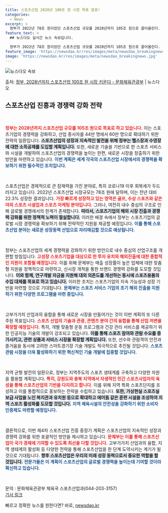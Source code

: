 ```yaml
---
title: 스포츠산업 2028년 100조 원 시장 목표 발표!
categories:
  - News
excerpt: >
  정부가 2022년 78조 원이었던 스포츠산업 규모를 2028년까지 105조 원으로 끌어올린다. 매출액 100…
feature_text: >
  ## 뉴스다오 실시간 뉴스 속보입니다.

  정부가 2022년 78조 원이었던 스포츠산업 규모를 2028년까지 105조 원으로 끌어올린다. 매출액 100…
feature_image: 'https://newsdao.kr/res/images/meta/newsdao_breakingnews.jpg'
image: 'https://newsdao.kr/res/images/meta/newsdao_breakingnews.jpg'
---
```


![뉴스다오 속보](https://newsdao.kr/res/images/meta/newsdao_breakingnews.jpg)

<p>출처: <a href="https://newsdao.kr/3560" rel="dofollow">정부, 2028년까지 스포츠산업 100조 원 시장 키운다 - 문화체육관광부</a> | 뉴스다오</p>

<h2 data-ke-size="size26">스포츠산업 진흥과 경쟁력 강화 전략</h2>

<p data-ke-size="size16">&nbsp;</p>

<b><span style="color: #ee2323;">정부는 2028년까지 스포츠산업 규모를 105조 원으로 목표로 하고 있습니다.</span></b> 이는 스포츠기업의 경쟁력을 강화하고, 산업 종사자를 44만 명에서 60만 명으로 확대하기 위한 전략의 일환입니다. <b><span style="background-color: #21538527;">스포츠산업의 성장과 지속적인 발전을 위해 정부는 헬스장과 수영장에 대한 소득공제를 도입할 계획입니다.</span></b> 또한, 새로운 기술을 기반으로 한 스포츠 서비스와 시설을 개발하여 스포츠산업의 경쟁력을 높이는 한편, 새로운 시장을 창출하기 위한 방안을 마련하고 있습니다. <b><span style="color: #1a5490;">이번 계획은 세계 각국의 스포츠산업 시장에서의 경쟁력을 확보하기 위한 필수적인 조치입니다.</span></b>

<p data-ke-size="size16">&nbsp;</p>

스포츠산업은 경제적으로 큰 잠재력을 가진 분야로, 특히 코로나19 이후 회복세가 두드러지고 있습니다. 2022년 스포츠산업 시장규모는 78조 원에 달하며, 이는 전년 대비 22.3% 성장한 결과입니다. <b><span style="color: #ee2323;">가장 빠르게 성장하고 있는 영역은 골프, 수상 스포츠와 같은 야외 스포츠 시설업과 스포츠 마케팅 분야입니다.</span></b> 그러나, 여전히 내수 중심의 구조로 인해 글로벌 경쟁에서의 한계가 존재합니다. <b><span style="background-color: #21538527;">따라서, 스포츠기업의 해외 시장 진출과 경쟁력 강화를 위한 정책적 노력이 절실합니다.</span></b> 이러한 배경 속에서 정부는 스포츠기업의 글로벌 시장 경쟁력을 확보하기 위해 전략적인 지원을 제공할 예정입니다. <b><span style="color: #1a5490;">이를 통해 스포츠산업 분야는 새로운 성장동력 산업으로 자리매김할 것으로 예상됩니다.</span></b>

<p data-ke-size="size16">&nbsp;</p>

정부는 스포츠산업의 세계 경쟁력을 강화하기 위한 방안으로 내수 중심의 산업구조를 개편할 방침입니다. <b><span style="color: #ee2323;">고성장 스포츠기업을 대상으로 한 투자 유치와 해외진출에 대한 종합적인 지원이 포함될 예정입니다.</span></b> 이를 위해 문체부는 매출 성장률이 높은 업체에 대한 맞춤형 지원을 정책적으로 마련하고, 신시장 개척을 통한 브랜드 경쟁력 강화를 도모할 것입니다. <b><span style="background-color: #21538527;">이와 함께, 연구개발 자금을 지원해 대외 의존도를 개선하는 동시에 스포츠용품의 수입 대체를 목표로 하고 있습니다.</span></b> 이러한 조치는 스포츠기업의 지속 가능성과 성장 기반을 마련할 것으로 기대됩니다. <b><span style="color: #1a5490;">문체부는 스포츠 서비스 기업의 초기 해외 진출을 지원하기 위한 다양한 프로그램을 마련 중입니다.</span></b>

<p data-ke-size="size16">&nbsp;</p>

고부가가치 산업과의 융합을 통해 새로운 시장을 만들어가는 것이 이번 계획의 또 다른 주된 목표입니다. <b><span style="color: #ee2323;">스포츠 산업의 기술과 관광, 콘텐츠 분야 간의 융합을 통해 산업 저변을 확장할 예정입니다.</span></b> 특히, 개별 맞춤형 운동 프로그램과 건강 관리 서비스를 제공하기 위한 인공지능 기술의 개발이 강조되고 있습니다. <b><span style="background-color: #21538527;">이를 통해 스포츠 참여와 관람 수요를 증가시키고, 관련 상품과 서비스 시장을 확장할 계획입니다.</span></b> 또한, 선수와 관람객의 안전과 즐거움을 동시에 고려한 스마트경기장 기술 개발도 적극적으로 추진될 것입니다. <b><span style="color: #1a5490;">스포츠 관람 시장을 더욱 활성화하기 위한 혁신적인 기술 개발에 집중할 것입니다.</span></b>

<p data-ke-size="size16">&nbsp;</p>

지역 균형 발전의 일환으로, 정부는 지역주도의 스포츠 생태계를 구축하고 다양한 자원을 활용할 계획입니다. <b><span style="color: #ee2323;">특히, 강원도와 충북 지역에서 자생적인 민간 스포츠사업자의 육성을 통해 스포츠산업의 기반을 다지려고 합니다.</span></b> 이를 위해 지역 특화 스포츠단지를 조성하고 이를 통합적으로 홍보하는 전략을 수립하고 있습니다. <b><span style="background-color: #21538527;">또한, 가상현실 스포츠실 보급 사업을 노인 복지관과 유치원 등으로 확대하고 에어돔 같은 훈련 시설을 조성하여 지역 스포츠 활성화를 도모할 것입니다.</span></b> <b><span style="color: #1a5490;">지역 체육시설의 안전성을 강화하기 위한 소비자 인증제도 마련할 예정입니다.</span></b>

<p data-ke-size="size16">&nbsp;</p>

결론적으로, 이번 제4차 스포츠산업 진흥 중장기 계획은 스포츠산업의 지속적인 성장과 경쟁력 강화를 위한 포괄적인 방안을 제시하고 있습니다. <b><span style="color: #ee2323;">문체부는 이를 통해 스포츠산업이 국가 경제에 기여할 수 있도록 최선을 다할 것입니다.</span></b> 고부가가치 산업과의 융합, 지역 생태계의 활성화 등 다양한 전략을 통해 스포츠산업을 한 단계 도약시키는 계기가 될 것으로 기대됩니다. <b><span style="background-color: #21538527;">향후 스포츠산업은 우리의 미래 성장 동력으로서 중요한 역할을 할 것입니다.</span></b> <b><span style="color: #1a5490;">전문가들은 이 계획이 스포츠산업의 글로벌 경쟁력을 높이는데 기여할 것이라 확신하고 있습니다.</span></b>

<p data-ke-size="size16">&nbsp;</p>

문의 : 문화체육관광부 체육국 스포츠산업과(044-203-3157)<br> <a href="https://newsdao.kr/3560">기사 링크</a> 

빠르고 정확한 뉴스를 원한다면? 바로, <a href="https://newsdao.kr" rel="dofollow">newsdao.kr</a>


